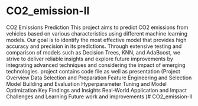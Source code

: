 # CO2_emission-II
CO2 Emissions Prediction
This project aims to predict CO2 emissions from vehicles based on various characteristics using different machine learning models. Our goal is to identify the most effective model that provides high accuracy and precision in its predictions. Through extensive testing and comparison of models such as Decision Trees, KNN, and AdaBoost, we strive to deliver reliable insights and explore future improvements by integrating advanced techniques and considering the impact of emerging technologies.
project contains code file as well as presentation
(Project Overview
Data Selection and Preparation
Feature Engineering and Selection
Model Building and Evaluation
Hyperparameter Tuning and Model Optimization
Key Findings and Insights
Real-World Application and Impact
Challenges and Learning
Future work and improvements
)# CO2_emission-II
